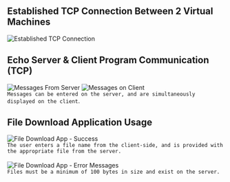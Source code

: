 ## Established TCP Connection Between 2 Virtual Machines
![Established TCP Connection](https://github.com/user-attachments/assets/6e5da5e5-7914-4b27-aff4-50f64fd63cfb)
## Echo Server & Client Program Communication (TCP)
![Messages From Server](https://github.com/user-attachments/assets/e3dbaddb-cad5-491b-ab3b-4d08c3daed14)
![Messages on Client](https://github.com/user-attachments/assets/8606ab86-9fba-4631-a1bc-5e5cd1882de7)<br>
`Messages can be entered on the server, and are simultaneously displayed on the client`.
## File Download Application Usage
![File Download App - Success](https://github.com/user-attachments/assets/e3c1d757-d5f8-4a99-b8d6-b49be692b215)<br>
`The user enters a file name from the client-side, and is provided with the appropriate file from the server.`<br><br>
![File Download App - Error Messages](https://github.com/user-attachments/assets/7da1dfbb-96e9-4b51-aff9-b574a00de6c2)<br>
`Files must be a minimum of 100 bytes in size and exist on the server.`

